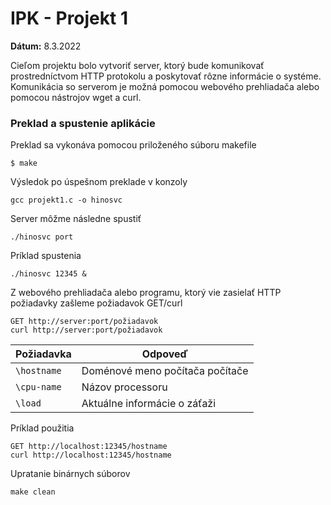 # IPK - Projekt 1
**Dátum:** 8.3.2022

Cieľom projektu bolo vytvoriť server, ktorý bude komunikovať prostredníctvom HTTP protokolu a poskytovať rôzne informácie o systéme. Komunikácia so serverom je možná pomocou webového prehliadača alebo pomocou nástrojov wget a curl.

### **Preklad a spustenie aplikácie**
Preklad sa vykonáva pomocou priloženého súboru makefile
```
$ make
```
Výsledok po úspešnom preklade v konzoly 

```
gcc projekt1.c -o hinosvc
```
Server môžme následne spustiť
```
./hinosvc port
```
Príklad spustenia
```
./hinosvc 12345 &
```
Z webového prehliadača alebo programu, ktorý vie zasielať HTTP požiadavky zašleme požiadavok GET/curl
```
GET http://server:port/požiadavok
curl http://server:port/požiadavok
``` 

| Požiadavka   | Odpoveď                                | 
| ---------    | -------------------------------------- |
| `\hostname`  | Doménové meno počítača počítače        |
| `\cpu-name`  | Názov processoru                       |
| `\load`      | Aktuálne informácie o záťaži           |

Príklad použitia
```
GET http://localhost:12345/hostname
curl http://localhost:12345/hostname
``` 
Upratanie binárnych súborov
```
make clean
``` 
